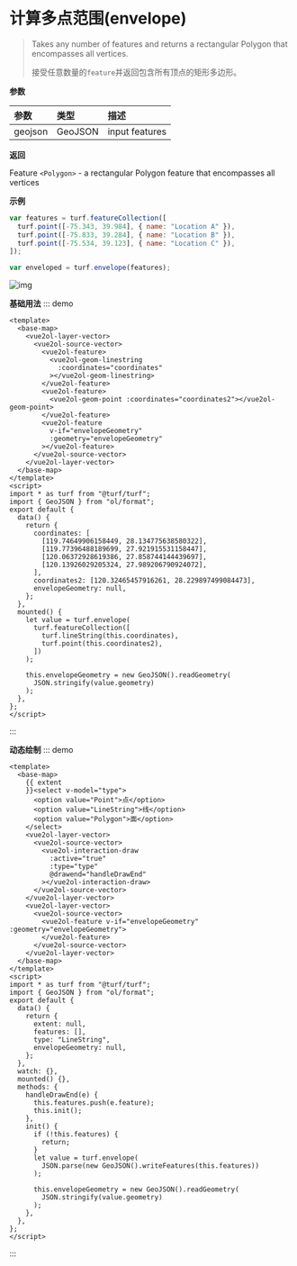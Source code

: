 # 计算多点范围(envelope)

> Takes any number of features and returns a rectangular Polygon that encompasses all vertices.
> 
> 接受任意数量的`feature`并返回包含所有顶点的矩形多边形。

**参数**

| 参数    | 类型    | 描述           |
| :------ | :------ | :------------- |
| geojson | GeoJSON | input features |

**返回**

Feature `<Polygon>` - a rectangular Polygon feature that encompasses all vertices

**示例**

```js
var features = turf.featureCollection([
  turf.point([-75.343, 39.984], { name: "Location A" }),
  turf.point([-75.833, 39.284], { name: "Location B" }),
  turf.point([-75.534, 39.123], { name: "Location C" }),
]);

var enveloped = turf.envelope(features);
```

![img](https://pzy-images.oss-cn-hangzhou.aliyuncs.com/img/envelope.6a398488.webp)

**基础用法**
::: demo

```vue
<template>
  <base-map>
    <vue2ol-layer-vector>
      <vue2ol-source-vector>
        <vue2ol-feature>
          <vue2ol-geom-linestring
            :coordinates="coordinates"
          ></vue2ol-geom-linestring>
        </vue2ol-feature>
        <vue2ol-feature>
          <vue2ol-geom-point :coordinates="coordinates2"></vue2ol-geom-point>
        </vue2ol-feature>
        <vue2ol-feature
          v-if="envelopeGeometry"
          :geometry="envelopeGeometry"
        ></vue2ol-feature>
      </vue2ol-source-vector>
    </vue2ol-layer-vector>
  </base-map>
</template>
<script>
import * as turf from "@turf/turf";
import { GeoJSON } from "ol/format";
export default {
  data() {
    return {
      coordinates: [
        [119.74649906158449, 28.134775638580322],
        [119.77396488189699, 27.921915531158447],
        [120.06372928619386, 27.858744144439697],
        [120.13926029205324, 27.989206790924072],
      ],
      coordinates2: [120.32465457916261, 28.229897499084473],
      envelopeGeometry: null,
    };
  },
  mounted() {
    let value = turf.envelope(
      turf.featureCollection([
        turf.lineString(this.coordinates),
        turf.point(this.coordinates2),
      ])
    );

    this.envelopeGeometry = new GeoJSON().readGeometry(
      JSON.stringify(value.geometry)
    );
  },
};
</script>
```

:::

**动态绘制**
::: demo

```vue
<template>
  <base-map>
    {{ extent
    }}<select v-model="type">
      <option value="Point">点</option>
      <option value="LineString">线</option>
      <option value="Polygon">面</option>
    </select>
    <vue2ol-layer-vector>
      <vue2ol-source-vector>
        <vue2ol-interaction-draw
          :active="true"
          :type="type"
          @drawend="handleDrawEnd"
        ></vue2ol-interaction-draw>
      </vue2ol-source-vector>
    </vue2ol-layer-vector>
    <vue2ol-layer-vector>
      <vue2ol-source-vector>
        <vue2ol-feature v-if="envelopeGeometry" :geometry="envelopeGeometry">
        </vue2ol-feature>
      </vue2ol-source-vector>
    </vue2ol-layer-vector>
  </base-map>
</template>
<script>
import * as turf from "@turf/turf";
import { GeoJSON } from "ol/format";
export default {
  data() {
    return {
      extent: null,
      features: [],
      type: "LineString",
      envelopeGeometry: null,
    };
  },
  watch: {},
  mounted() {},
  methods: {
    handleDrawEnd(e) {
      this.features.push(e.feature);
      this.init();
    },
    init() {
      if (!this.features) {
        return;
      }
      let value = turf.envelope(
        JSON.parse(new GeoJSON().writeFeatures(this.features))
      );

      this.envelopeGeometry = new GeoJSON().readGeometry(
        JSON.stringify(value.geometry)
      );
    },
  },
};
</script>
```

:::
